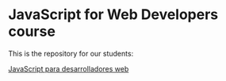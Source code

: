 JavaScript for Web Developers course
=================

This is the repository for our students:

[JavaScript para desarrolladores web](http://fictizia.com/formacion/curso_javascript)